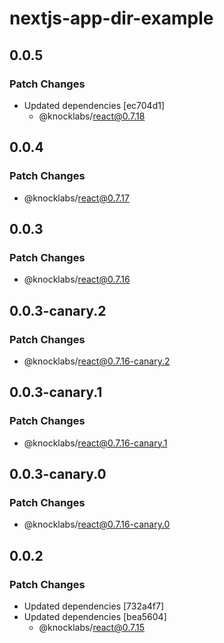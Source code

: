 # nextjs-app-dir-example

## 0.0.5

### Patch Changes

- Updated dependencies [ec704d1]
  - @knocklabs/react@0.7.18

## 0.0.4

### Patch Changes

- @knocklabs/react@0.7.17

## 0.0.3

### Patch Changes

- @knocklabs/react@0.7.16

## 0.0.3-canary.2

### Patch Changes

- @knocklabs/react@0.7.16-canary.2

## 0.0.3-canary.1

### Patch Changes

- @knocklabs/react@0.7.16-canary.1

## 0.0.3-canary.0

### Patch Changes

- @knocklabs/react@0.7.16-canary.0

## 0.0.2

### Patch Changes

- Updated dependencies [732a4f7]
- Updated dependencies [bea5604]
  - @knocklabs/react@0.7.15
